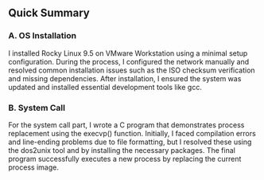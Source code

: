 ## Quick Summary
### A. OS Installation
I installed Rocky Linux 9.5 on VMware Workstation using a minimal setup configuration. During the process, I configured the network manually and resolved common installation issues such as the ISO checksum verification and missing dependencies. After installation, I ensured the system was updated and installed essential development tools like gcc.

### B. System Call
For the system call part, I wrote a C program that demonstrates process replacement using the execvp() function. Initially, I faced compilation errors and line-ending problems due to file formatting, but I resolved these using the dos2unix tool and by installing the necessary packages. The final program successfully executes a new process by replacing the current process image.


